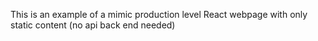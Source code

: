 This is an example of a mimic production level React webpage with only static content (no api back end needed)